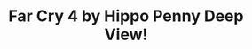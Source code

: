 ---
title: Far Cry 4 by Hippo Penny Deep View!
layout: scoredetail
permalink: /meta-score/far-cry-4
header:
  teaser: /assets/images/far-cry-4.jpg
  video:
    id: 6d60v1OErEY
    provider: youtube
---